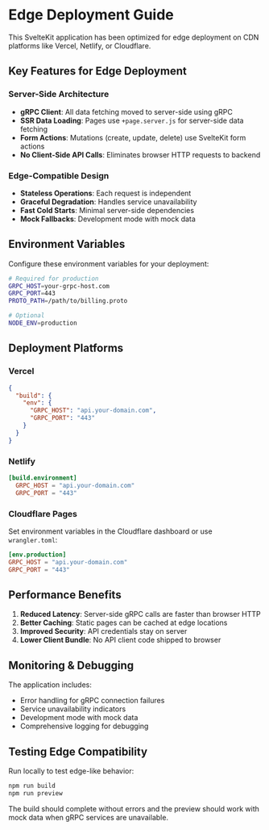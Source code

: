 # Edge Deployment Guide

This SvelteKit application has been optimized for edge deployment on CDN platforms like Vercel, Netlify, or Cloudflare.

## Key Features for Edge Deployment

### Server-Side Architecture
- **gRPC Client**: All data fetching moved to server-side using gRPC
- **SSR Data Loading**: Pages use `+page.server.js` for server-side data fetching
- **Form Actions**: Mutations (create, update, delete) use SvelteKit form actions
- **No Client-Side API Calls**: Eliminates browser HTTP requests to backend

### Edge-Compatible Design
- **Stateless Operations**: Each request is independent
- **Graceful Degradation**: Handles service unavailability
- **Fast Cold Starts**: Minimal server-side dependencies
- **Mock Fallbacks**: Development mode with mock data

## Environment Variables

Configure these environment variables for your deployment:

```bash
# Required for production
GRPC_HOST=your-grpc-host.com
GRPC_PORT=443
PROTO_PATH=/path/to/billing.proto

# Optional
NODE_ENV=production
```

## Deployment Platforms

### Vercel
```json
{
  "build": {
    "env": {
      "GRPC_HOST": "api.your-domain.com",
      "GRPC_PORT": "443"
    }
  }
}
```

### Netlify
```toml
[build.environment]
  GRPC_HOST = "api.your-domain.com"
  GRPC_PORT = "443"
```

### Cloudflare Pages
Set environment variables in the Cloudflare dashboard or use `wrangler.toml`:

```toml
[env.production]
GRPC_HOST = "api.your-domain.com"
GRPC_PORT = "443"
```

## Performance Benefits

1. **Reduced Latency**: Server-side gRPC calls are faster than browser HTTP
2. **Better Caching**: Static pages can be cached at edge locations
3. **Improved Security**: API credentials stay on server
4. **Lower Client Bundle**: No API client code shipped to browser

## Monitoring & Debugging

The application includes:
- Error handling for gRPC connection failures
- Service unavailability indicators
- Development mode with mock data
- Comprehensive logging for debugging

## Testing Edge Compatibility

Run locally to test edge-like behavior:
```bash
npm run build
npm run preview
```

The build should complete without errors and the preview should work with mock data when gRPC services are unavailable.